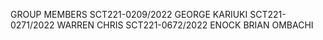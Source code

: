 GROUP MEMBERS 
SCT221-0209/2022 GEORGE KARIUKI 
SCT221-0271/2022 WARREN CHRIS 
SCT221-0672/2022 ENOCK BRIAN OMBACHI
